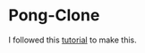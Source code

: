 # Pong-Clone
I followed this [tutorial](http://unity.grogansoft.com/beginners-guide-create-a-pong-clone-in-unity-part-1/) to make this. 
